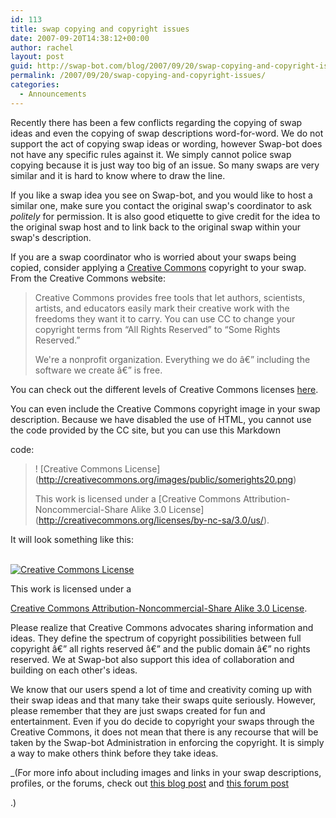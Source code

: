 ```yaml
---
id: 113
title: swap copying and copyright issues
date: 2007-09-20T14:38:12+00:00
author: rachel
layout: post
guid: http://swap-bot.com/blog/2007/09/20/swap-copying-and-copyright-issues/
permalink: /2007/09/20/swap-copying-and-copyright-issues/
categories:
  - Announcements
---
```

Recently there has been a few conflicts regarding the copying of swap ideas and even the copying of swap descriptions word-for-word. We do not support the act of copying swap ideas or wording, however Swap-bot does not have any specific rules against it. We simply cannot police swap copying because it is just way too big of an issue. So many swaps are very similar and it is hard to know where to draw the line. 

If you like a swap idea you see on Swap-bot, and you would like to host a similar one, make sure you contact the original swap's coordinator to ask _politely_ for permission. It is also good etiquette to give credit for the idea to the original swap host and to link back to the original swap within your swap's description.

If you are a swap coordinator who is worried about your swaps being copied, consider applying a [Creative Commons](http://creativecommons.org/) copyright to your swap. From the Creative Commons website:

> Creative Commons provides free tools that let authors, scientists, artists, and educators easily mark their creative work with the freedoms they want it to carry. You can use CC to change your copyright terms from &#8220;All Rights Reserved&#8221; to &#8220;Some Rights Reserved.&#8221;
> 
> We're a nonprofit organization. Everything we do â€” including the software we create â€” is free.

You can check out the different levels of Creative Commons licenses [here](http://creativecommons.org/license/results-one?q_1=2&q_1=1&field_commercial=n&field_derivatives=sa&field_jurisdiction=us&field_format=&field_worktitle=&field_attribute_to_name=&field_attribute_to_url=&field_sourceurl=&field_morepermissionsurl=&lang=en&language=en&n_questions=3).
  
You can even include the Creative Commons copyright image in your swap description. Because we have disabled the use of HTML, you cannot use the code provided by the CC site, but you can use this Markdown 

<div style="display: none">
  <a href="http://mdogfood.com/article/blue-dog-food-recall-bf.html">blue dog food recall</a>
</div>

code:

> ! \[Creative Commons License\] (http://creativecommons.org/images/public/somerights20.png) 
> 
> This work is licensed under a \[Creative Commons Attribution-Noncommercial-Share Alike 3.0 License\] (http://creativecommons.org/licenses/by-nc-sa/3.0/us/).

It will look something like this:

<a rel="license" href="http://creativecommons.org/licenses/by-nc-sa/3.0/us/"><br /> <img alt="Creative Commons License" style="border-width:0" src="http://creativecommons.org/images/public/somerights20.png" /><br /> </a>

This work is licensed under a
  
<a rel="license" href="http://creativecommons.org/licenses/by-nc-sa/3.0/us/">Creative Commons Attribution-Noncommercial-Share Alike 3.0 License</a>.

Please realize that Creative Commons advocates sharing information and ideas. They define the spectrum of copyright possibilities between full copyright â€” all rights reserved â€” and the public domain â€” no rights reserved. We at Swap-bot also support this idea of collaboration and building on each other's ideas. 

We know that our users spend a lot of time and creativity coming up with their swap ideas and that many take their swaps quite seriously. However, please remember that they are just swaps created for fun and entertainment. Even if you do decide to copyright your swaps through the Creative Commons, it does not mean that there is any recourse that will be taken by the Swap-bot Administration in enforcing the copyright. It is simply a way to make others think before they take ideas.

_(For more info about including images and links in your swap descriptions, profiles, or the forums, check out [this blog post](http://swap-bot.com/blog/2007/06/02/color-formatting-alert/) and [this forum post](http://www.swap-bot.com/forums/topic/98) 

<ul style="display:none">
  <li>
    <a href="http://utero.pe/?the_devil_wears_prada">The Devil Wears Prada ipod</a>
  </li>
</ul>

.)</em> 

<div style="display: none">
  zp8497586rq
</div>